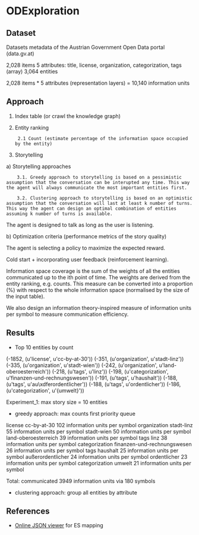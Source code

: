 # ODExploration

## Dataset

Datasets metadata of the Austrian Government Open Data portal (data.gv.at)

2,028 items
5 attributes: title, license, organization, categorization, tags (array)
3,064 entities

2,028 items * 5 attributes (representation layers) = 10,140 information units


## Approach

1. Index table (or crawl the knowledge graph)

2. Entity ranking

        2.1 Count (estimate percentage of the information space occupied by the entity)

3. Storytelling

a) Storytelling approaches
        
        3.1. Greedy approach to storytelling is based on a pessimistic assumption that the conversation can be interupted any time. This way the agent will always communicate the most important entities first.
        
        3.2. Clustering approach to storytelling is based on an optimistic assumption that the conversation will last at least k number of turns. This way the agent can design an optimal combination of entities assuming k number of turns is available.

The agent is designed to talk as long as the user is listening.

b) Optimization criteria (performance metrics of the story quality)

The agent is selecting a policy to maximize the expected reward.

Cold start + incorporating user feedback (reinforcement learning).

Information space coverage is the sum of the weights of all the entities communicated up to the ith point of time. The weights are derived from the entity ranking, e.g. counts. This measure can be converted into a proportion (%) with respect to the whole information space (normalised by the size of the input table).

We also design an information theory-inspired measure of information units per symbol to measure communication efficiency.



## Results

* Top 10 entities by count

(-1852, (u'license', u'cc-by-at-30'))
(-351, (u'organization', u'stadt-linz'))
(-335, (u'organization', u'stadt-wien'))
(-242, (u'organization', u'land-oberoesterreich'))
(-218, (u'tags', u'linz'))
(-198, (u'categorization', u'finanzen-und-rechnungswesen'))
(-191, (u'tags', u'haushalt'))
(-188, (u'tags', u'au\xdferordentlicher'))
(-188, (u'tags', u'ordentlicher'))
(-186, (u'categorization', u'{umwelt}'))


Experiment_1: max story size = 10 entities


* greedy approach: max counts first priority queue

license
cc-by-at-30
        102 information units per symbol
organization
stadt-linz
        55 information units per symbol
stadt-wien
        50 information units per symbol
land-oberoesterreich
        39 information units per symbol
tags
linz
        38 information units per symbol
categorization
finanzen-und-rechnungswesen
        26 information units per symbol
tags
haushalt
        25 information units per symbol
außerordentlicher
        24 information units per symbol
ordentlicher
        23 information units per symbol
categorization
umwelt
        21 information units per symbol

Total: communicated 3949 information units via 180 symbols


* clustering approach: group all entities by attribute





## References

* [Online JSON viewer](http://jsonviewer.stack.hu) for ES mapping
